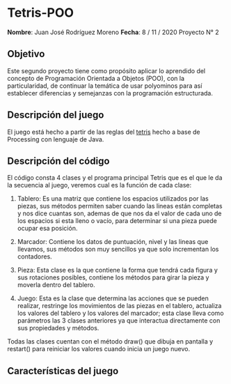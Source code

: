 # Tetris-POO
**Nombre**: Juan José Rodríguez Moreno **Fecha**: 8 / 11 / 2020 
Proyecto N° 2 
## Objetivo
Este segundo proyecto tiene como propósito aplicar lo aprendido del concepto de Programación Orientada a Objetos (POO), con la particularidad, de continuar la temática de usar polyominos para así establecer diferencias y semejanzas con la programación estructurada.
## Descripción del juego
El juego está hecho a partir de las reglas del [tetris](https://es.wikipedia.org/wiki/Tetris) hecho a base de Processing con lenguaje de Java.
## Descripción del código
El código consta 4 clases y el programa principal Tetris que es el que le da la secuencia al juego, veremos cual es la función de cada clase:

1. Tablero: Es una matriz que contiene los espacios utilizados por las piezas, sus métodos permiten saber cuando las lineas están completas y nos dice cuantas son, ademas de que nos da el valor de cada uno de los espacios si esta lleno o vacío, para determinar si una pieza puede ocupar esa posición.

2. Marcador: Contiene los datos de puntuación, nivel y las lineas que llevamos, sus métodos son muy sencillos ya que solo incrementan los contadores.

3. Pieza: Esta clase es la que contiene la forma que tendrá cada figura y sus rotaciones posibles, contiene los métodos para girar la pieza y moverla dentro del tablero.

4. Juego: Esta es la clase que determina las acciones que se pueden realizar, restringe los movimientos de las piezas en el tablero, actualiza los valores del tablero y los valores del marcador; esta clase lleva como parámetros las 3 clases anteriores ya que interactua directamente con sus propiedades y métodos.

Todas las clases cuentan con el método draw() que dibuja en pantalla y restart() para reiniciar los valores cuando inicia un juego nuevo.

## Características del juego
